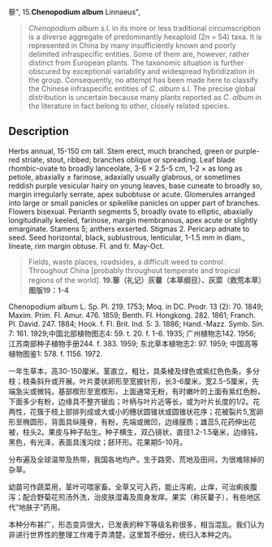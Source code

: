 藜",
15.**Chenopodium album** Linnaeus",

> *Chenopodium* *album* s.l. in its more or less traditional circumscription is a diverse aggregate of predominantly hexaploid (2n = 54) taxa. It is represented in China by many insufficiently known and poorly delimited infraspecific entities. Some of them are, however, rather distinct from European plants. The taxonomic situation is further obscured by exceptional variability and widespread hybridization in the group. Consequently, no attempt has been made here to classify the Chinese infraspecific entities of *C*. *album* s.l. The precise global distribution is uncertain because many plants reported as *C*. *album* in the literature in fact belong to other, closely related species.

## Description
Herbs annual, 15-150 cm tall. Stem erect, much branched, green or purple-red striate, stout, ribbed; branches oblique or spreading. Leaf blade rhombic-ovate to broadly lanceolate, 3-6 × 2.5-5 cm, 1-2 × as long as petiole, abaxially ± farinose, adaxially usually glabrous, or sometimes reddish purple vesicular hairy on young leaves, base cuneate to broadly so, margin irregularly serrate, apex subobtuse or acute. Glomerules arranged into large or small panicles or spikelike panicles on upper part of branches. Flowers bisexual. Perianth segments 5, broadly ovate to elliptic, abaxially longitudinally keeled, farinose, margin membranous, apex acute or slightly emarginate. Stamens 5; anthers exserted. Stigmas 2. Pericarp adnate to seed. Seed horizontal, black, sublustrous, lenticular, 1-1.5 mm in diam., lineate, rim margin obtuse. Fl. and fr. May-Oct.

> Fields, waste places, roadsides, a difficult weed to control. Throughout China [probably throughout temperate and tropical regions of the world].
**19.藜（礼记）灰藋（本草纲目）、灰菜（救荒本草）图版19：1-4**

Chenopodium album L. Sp. Pl. 219. 1753; Moq. in DC. Prodr. 13 (2): 70. 1849; Maxim. Prim. Fl. Amur. 476. 1859; Benth. Fl. Hongkong. 282. 1861; Franch. Pl. David. 247. 1884; Hook. f. Fl. Brit. Ind. 5: 3. 1886; Hand.-Mazz. Symb. Sin. 7: 161. 1929;中国北部植物图志4: 59. t. 20. f. 1-6. 1935; 广州植物志142. 1956; 江苏南部种子植物手册244. f. 383. 1959; 东北草本植物志2: 97. 1959; 中国高等植物图鉴1: 578. f. 1156. 1972.

一年生草本，高30-150厘米。茎直立，粗壮，具条棱及绿色或紫红色色条，多分枝；枝条斜升或开展。叶片菱状卵形至宽披针形，长3-6厘米，宽2.5-5厘米，先端急尖或微钝，基部楔形至宽楔形，上面通常无粉，有时嫩叶的上面有紫红色粉，下面多少有粉，边缘具不整齐锯齿；叶柄与叶片近等长，或为叶片长度的1/2。花两性，花簇于枝上部排列成或大或小的穗状圆锥状或圆锥状花序；花被裂片5,宽卵形至椭圆形，背面具纵隆脊，有粉，先端或微凹，边缘膜质；雄蕊5,花药伸出花被，柱头2。果皮与种子贴生。种子横生，双凸镜状，直径1.2-1.5毫米，边缘钝，黑色，有光泽，表面具浅沟纹；胚环形。花果期5-10月。

分布遍及全球温带及热带，我国各地均产。生于路旁、荒地及田间，为很难除掉的杂草。

幼苗可作蔬菜用，茎叶可喂家畜。全草又可入药，能止泻痢，止痒，可治痢疾腹泻；配合野菊花煎汤外洗，治皮肤湿毒及周身发痒。果实（称灰藋子），有些地区代“地肤子”药用。

本种分布甚广，形态变异很大，已发表的种下等级名称很多，相当混乱。我们认为非进行世界性的整理工作难于弄清楚，这里暂不细分，统归入本种之内。

